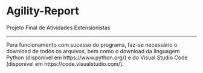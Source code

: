 # Agility-Report
Projeto Final de Atividades Extensionistas
<hr>
Para funcionamento com sucesso do programa, faz-se necessário o download de todos os arquivos, bem como o download da linguagem Python (disponível em https://www.python.org/) e do Visual Studio Code (disponível em https://code.visualstudio.com/).
